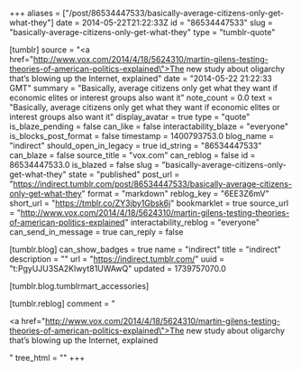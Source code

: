 +++
aliases = ["/post/86534447533/basically-average-citizens-only-get-what-they"]
date = 2014-05-22T21:22:33Z
id = "86534447533"
slug = "basically-average-citizens-only-get-what-they"
type = "tumblr-quote"

[tumblr]
source = "<a href=\"http://www.vox.com/2014/4/18/5624310/martin-gilens-testing-theories-of-american-politics-explained\">The new study about oligarchy that&rsquo;s blowing up the Internet, explained</a>"
date = "2014-05-22 21:22:33 GMT"
summary = "Basically, average citizens only get what they want if economic elites or interest groups also want it"
note_count = 0.0
text = "Basically, average citizens only get what they want if economic elites or interest groups also want it"
display_avatar = true
type = "quote"
is_blaze_pending = false
can_like = false
interactability_blaze = "everyone"
is_blocks_post_format = false
timestamp = 1400793753.0
blog_name = "indirect"
should_open_in_legacy = true
id_string = "86534447533"
can_blaze = false
source_title = "vox.com"
can_reblog = false
id = 86534447533.0
is_blazed = false
slug = "basically-average-citizens-only-get-what-they"
state = "published"
post_url = "https://indirect.tumblr.com/post/86534447533/basically-average-citizens-only-get-what-they"
format = "markdown"
reblog_key = "6EE3Z6mV"
short_url = "https://tmblr.co/ZY3jby1Gbsk6j"
bookmarklet = true
source_url = "http://www.vox.com/2014/4/18/5624310/martin-gilens-testing-theories-of-american-politics-explained"
interactability_reblog = "everyone"
can_send_in_message = true
can_reply = false

[tumblr.blog]
can_show_badges = true
name = "indirect"
title = "indirect"
description = ""
url = "https://indirect.tumblr.com/"
uuid = "t:PgyUJU3SA2Klwyt81UWAwQ"
updated = 1739757070.0

[tumblr.blog.tumblrmart_accessories]

[tumblr.reblog]
comment = "<p><a href=\"http://www.vox.com/2014/4/18/5624310/martin-gilens-testing-theories-of-american-politics-explained\">The new study about oligarchy that’s blowing up the Internet, explained</a></p>"
tree_html = ""
+++
